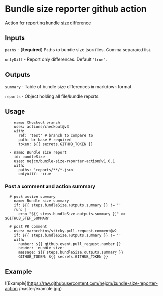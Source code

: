 # Bundle size reporter github action

Action for reporting bundle size difference

## Inputs

`paths` - [**Required**] Paths to bundle size json files. Comma separated list.

`onlyDiff` - Report only differences. Default `"true"`.

## Outputs

`summary` - Table of bundle size differences in markdown format.

`reports` - Object holding all file/bundle reports.

## Usage

```
  - name: Checkout branch
    uses: actions/checkout@v3
    with:
      ref: 'test' # branch to compare to
      path: br-base # required
      token: ${{ secrets.GITHUB_TOKEN }}

  - name: Bundle size report
    id: bundleSize
    uses: nejcm/bundle-size-reporter-action@v1.0.1
    with:
      paths: 'reports/**/*.json'
      onlyDiff: 'true'
```

### Post a comment and action summary

```
  # post action summary
  - name: Bundle size summary
    if: ${{ steps.bundleSize.outputs.summary }} != ''
    run: |
      echo "${{ steps.bundleSize.outputs.summary }}" >> $GITHUB_STEP_SUMMARY

  # post PR comment
  - uses: marocchino/sticky-pull-request-comment@v2
    if: ${{ steps.bundleSize.outputs.summary }} != ''
    with:
      number: ${{ github.event.pull_request.number }}
      header: 'Bundle size'
      message: ${{ steps.bundleSize.outputs.summary }}
      GITHUB_TOKEN: ${{ secrets.GITHUB_TOKEN }}
```

## Example

![Example](https://raw.githubusercontent.com/nejcm/bundle-size-reporter-action
/master/example.jpg)
